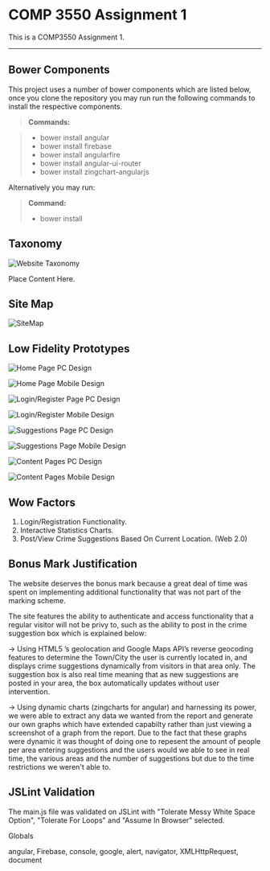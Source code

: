 COMP 3550 Assignment 1
===================


This is a COMP3550 Assignment 1.

----------


Bower Components
-------------

This project uses a number of bower components which are listed below, once you clone the repository you may run run the following commands to install the respective components.

> **Commands:**

> - bower install angular
> - bower install firebase
> - bower install angularfire
> - bower install angular-ui-router
> - bower install zingchart-angularjs

Alternatively you may run:

> **Command:**
>- bower install


Taxonomy
----------------------------

![Website Taxonomy](app/images/Taxonomy.png)

Place Content Here.


Site Map
----------------------------

![SiteMap](app/images/sitemap.jpg)


Low Fidelity Prototypes
----------------------------

![Home Page PC Design](app/images/prototype-01.png)

![Home Page Mobile Design](app/images/prototype-02.png)

![Login/Register Page PC Design](app/images/prototype2-01.png)

![Login/Register Mobile Design](app/images/prototype2-02.png)

![Suggestions Page PC Design](app/images/prototype3-01.png)

![Suggestions Page Mobile Design](app/images/prototype3-02.png)

![Content Pages PC Design](app/images/prototype4-01.png)

![Content Pages Mobile Design](app/images/prototype4-02.png)


Wow Factors
-------------

1. Login/Registration Functionality.
2. Interactive Statistics Charts.
3. Post/View Crime Suggestions Based On Current Location. (Web 2.0)


Bonus Mark Justification
-------------

The website deserves the bonus mark because a great deal of time was spent on implementing additional functionality that was not part of the marking scheme.

The site features the ability to authenticate and access functionality that a regular visitor will not be privy to, such as the ability to post in the crime suggestion box which is explained below:

-> Using HTML5 ’s geolocation and Google Maps API’s reverse geocoding features to determine the Town/City the user is currently located in, and displays crime suggestions dynamically from visitors in that area only. The suggestion box is also real time meaning that as new suggestions are posted in your area, the box automatically updates without user intervention.

-> Using dynamic charts (zingcharts for angular) and harnessing its power, we were able to extract any data we wanted from the report and generate our own graphs which
have extended capabilty rather than just viewing a screenshot of a graph from the report. Due to the fact that these graphs were dynamic it was thought of doing one to repesent the
amount of people per area entering suggestions and the users would we able to see in real time, the various areas and the number of suggestions but due to the time restrictions
we weren't able to.

JSLint Validation
-------------

The main.js file was validated on JSLint with "Tolerate Messy White Space Option", "Tolerate For Loops" and "Assume In Browser" selected.

Globals

angular, Firebase, console, google, alert, navigator, XMLHttpRequest, document
